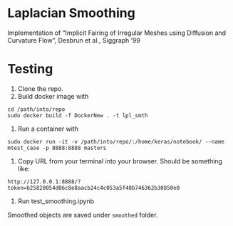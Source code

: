 # Laplacian Smoothing

Implementation of “Implicit Fairing of Irregular Meshes using Diffusion and Curvature Flow”, Desbrun et al., Siggraph ’99

# Testing

1. Clone the repo.
1. Build docker image with
```
cd /path/into/repo
sudo docker build -f DockerNew . -t lpl_smth
```
1. Run a container with
```
sudo docker run -it -v /path/into/repo/:/home/keras/notebook/ --name mtest_case -p 8888:8888 masters
```
1. Copy URL from your terminal into your browser. Should be something like:
```
http://127.0.0.1:8888/?token=b25820054d06c8e8aacb24c4c053a5f48b746362b30850e0
```
1. Run test_smoothing.ipynb

Smoothed objects are saved under ```smoothed``` folder.
